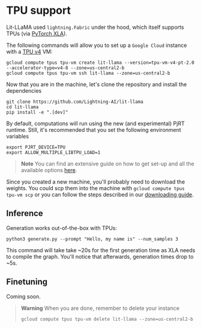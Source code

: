 # TPU support

Lit-LLaMA used `lightning.Fabric` under the hood, which itself supports TPUs (via [PyTorch XLA](https://github.com/pytorch/xla)).

The following commands will allow you to set up a `Google Cloud` instance with a [TPU v4](https://cloud.google.com/tpu/docs/system-architecture-tpu-vm) VM:

```shell
gcloud compute tpus tpu-vm create lit-llama --version=tpu-vm-v4-pt-2.0 --accelerator-type=v4-8 --zone=us-central2-b
gcloud compute tpus tpu-vm ssh lit-llama --zone=us-central2-b
```

Now that you are in the machine, let's clone the repository and install the dependencies

```shell
git clone https://github.com/Lightning-AI/lit-llama
cd lit-llama
pip install -e ".[dev]"
```

By default, computations will run using the new (and experimental) PjRT runtime. Still, it's recommended that you set the following environment variables

```shell
export PJRT_DEVICE=TPU
export ALLOW_MULTIPLE_LIBTPU_LOAD=1
```

> **Note**
> You can find an extensive guide on how to get set-up and all the available options [here](https://cloud.google.com/tpu/docs/v4-users-guide).

Since you created a new machine, you'll probably need to download the weights. You could scp them into the machine with `gcloud compute tpus tpu-vm scp` or you can follow the steps described in our [downloading guide](download_weights.md).

## Inference

Generation works out-of-the-box with TPUs:

```shell
python3 generate.py --prompt "Hello, my name is" --num_samples 3
```

This command will take take ~20s for the first generation time as XLA needs to compile the graph.
You'll notice that afterwards, generation times drop to ~5s.

## Finetuning

Coming soon.

> **Warning**
> When you are done, remember to delete your instance 
> ```shell
> gcloud compute tpus tpu-vm delete lit-llama --zone=us-central2-b
> ```